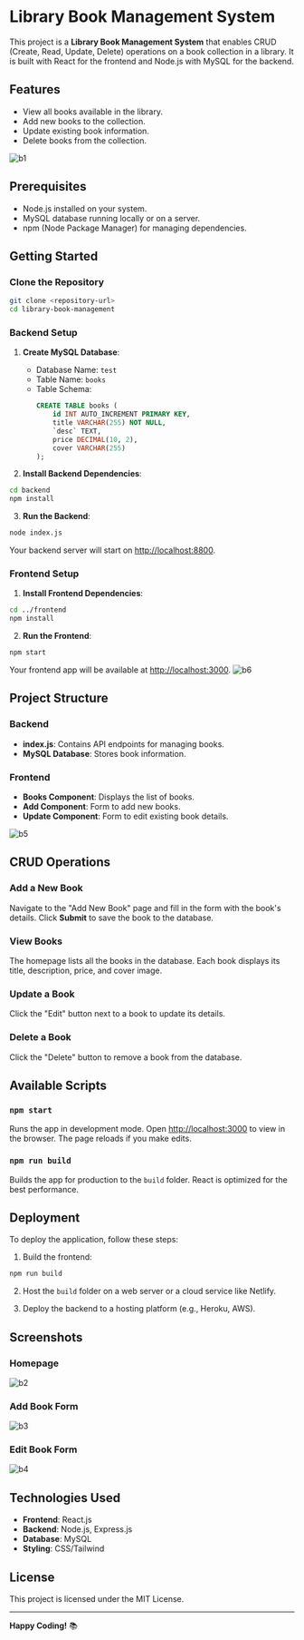 # Library Book Management System

This project is a **Library Book Management System** that enables CRUD (Create, Read, Update, Delete) operations on a book collection in a library. It is built with React for the frontend and Node.js with MySQL for the backend.

## Features

- View all books available in the library.
- Add new books to the collection.
- Update existing book information.
- Delete books from the collection.

![b1](https://github.com/user-attachments/assets/48c83177-1b6e-4206-9058-6b32101fa5ce)


## Prerequisites

- Node.js installed on your system.
- MySQL database running locally or on a server.
- npm (Node Package Manager) for managing dependencies.

## Getting Started

### Clone the Repository
```bash
git clone <repository-url>
cd library-book-management
```

### Backend Setup

1. **Create MySQL Database**:
   - Database Name: `test`
   - Table Name: `books`
   - Table Schema:
     ```sql
     CREATE TABLE books (
         id INT AUTO_INCREMENT PRIMARY KEY,
         title VARCHAR(255) NOT NULL,
         `desc` TEXT,
         price DECIMAL(10, 2),
         cover VARCHAR(255)
     );
     ```

2. **Install Backend Dependencies**:
```bash
cd backend
npm install
```

3. **Run the Backend**:
```bash
node index.js
```
Your backend server will start on [http://localhost:8800](http://localhost:8800).

### Frontend Setup

1. **Install Frontend Dependencies**:
```bash
cd ../frontend
npm install
```

2. **Run the Frontend**:
```bash
npm start
```
Your frontend app will be available at [http://localhost:3000](http://localhost:3000).
![b6](https://github.com/user-attachments/assets/292bea3a-fc11-4341-affa-e2226df138d5)


## Project Structure

### Backend
- **index.js**: Contains API endpoints for managing books.
- **MySQL Database**: Stores book information.

### Frontend
- **Books Component**: Displays the list of books.
- **Add Component**: Form to add new books.
- **Update Component**: Form to edit existing book details.

![b5](https://github.com/user-attachments/assets/e743a6bf-ba03-460d-b2dc-c4e45018ec1f)

## CRUD Operations

### Add a New Book
Navigate to the "Add New Book" page and fill in the form with the book's details. Click **Submit** to save the book to the database.

### View Books
The homepage lists all the books in the database. Each book displays its title, description, price, and cover image.

### Update a Book
Click the "Edit" button next to a book to update its details.

### Delete a Book
Click the "Delete" button to remove a book from the database.

## Available Scripts

### `npm start`
Runs the app in development mode. Open [http://localhost:3000](http://localhost:3000) to view in the browser. The page reloads if you make edits.

### `npm run build`
Builds the app for production to the `build` folder. React is optimized for the best performance.

## Deployment

To deploy the application, follow these steps:

1. Build the frontend:
```bash
npm run build
```

2. Host the `build` folder on a web server or a cloud service like Netlify.

3. Deploy the backend to a hosting platform (e.g., Heroku, AWS).

## Screenshots

### Homepage
![b2](https://github.com/user-attachments/assets/e2d2f5fd-1c37-40aa-82ce-18caf356c8ca)

### Add Book Form
![b3](https://github.com/user-attachments/assets/9300a8c6-188c-4983-bf3f-60a45cd37711)

### Edit Book Form
![b4](https://github.com/user-attachments/assets/dd52aa57-2299-4da8-a7d6-ec7a3e83e244)

## Technologies Used

- **Frontend**: React.js
- **Backend**: Node.js, Express.js
- **Database**: MySQL
- **Styling**: CSS/Tailwind

## License

This project is licensed under the MIT License.

---

**Happy Coding!** 📚
